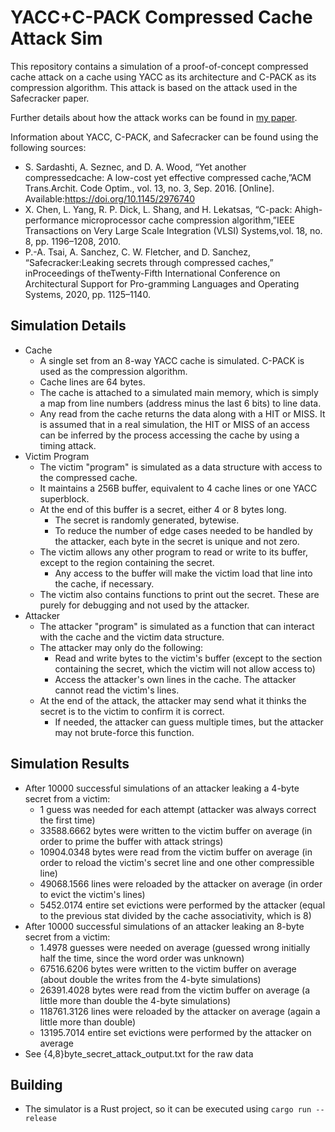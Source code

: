 # YACC+C-PACK Compressed Cache Attack Sim

This repository contains a simulation of a proof-of-concept compressed cache attack on a cache using YACC as its architecture and C-PACK as its compression algorithm. This attack is based on the attack used in the Safecracker paper.

Further details about how the attack works can be found in [my paper](https://github.com/matthewm101/yacc_cpack_cache_attack/blob/main/CompressedCacheAttacksPaper.pdf).

Information about YACC, C-PACK, and Safecracker can be found using the following sources:

* S. Sardashti, A. Seznec, and D. A. Wood, “Yet another compressedcache:  A  low-cost  yet  effective  compressed  cache,”ACM Trans.Archit. Code Optim.,  vol.  13,  no.  3,  Sep.  2016.  [Online].  Available:https://doi.org/10.1145/2976740
* X. Chen, L. Yang, R. P. Dick, L. Shang, and H. Lekatsas, “C-pack: Ahigh-performance  microprocessor  cache  compression  algorithm,”IEEE Transactions on Very Large Scale Integration (VLSI) Systems,vol. 18, no. 8, pp. 1196–1208, 2010.
* P.-A. Tsai, A. Sanchez, C. W. Fletcher, and D. Sanchez, “Safecracker:Leaking  secrets  through  compressed  caches,”  inProceedings of theTwenty-Fifth International Conference on Architectural Support for Pro-gramming Languages and Operating Systems, 2020, pp. 1125–1140.

## Simulation Details

* Cache
  * A single set from an 8-way YACC cache is simulated. C-PACK is used as the compression algorithm.
  * Cache lines are 64 bytes.
  * The cache is attached to a simulated main memory, which is simply a map from line numbers (address minus the last 6 bits) to line data.
  * Any read from the cache returns the data along with a HIT or MISS. It is assumed that in a real simulation, the HIT or MISS of an access can be inferred by the process accessing the cache by using a timing attack.
* Victim Program
  * The victim "program" is simulated as a data structure with access to the compressed cache.
  * It maintains a 256B buffer, equivalent to 4 cache lines or one YACC superblock.
  * At the end of this buffer is a secret, either 4 or 8 bytes long.
    * The secret is randomly generated, bytewise.
    * To reduce the number of edge cases needed to be handled by the attacker, each byte in the secret is unique and not zero.
  * The victim allows any other program to read or write to its buffer, except to the region containing the secret.
    * Any access to the buffer will make the victim load that line into the cache, if necessary.
  * The victim also contains functions to print out the secret. These are purely for debugging and not used by the attacker.
* Attacker
  * The attacker "program" is simulated as a function that can interact with the cache and the victim data structure.
  * The attacker may only do the following:
    * Read and write bytes to the victim's buffer (except to the section containing the secret, which the victim will not allow access to)
    * Access the attacker's own lines in the cache. The attacker cannot read the victim's lines.
  * At the end of the attack, the attacker may send what it thinks the secret is to the victim to confirm it is correct.
    * If needed, the attacker can guess multiple times, but the attacker may not brute-force this function.

## Simulation Results

* After 10000 successful simulations of an attacker leaking a 4-byte secret from a victim:
  * 1 guess was needed for each attempt (attacker was always correct the first time)
  * 33588.6662 bytes were written to the victim buffer on average (in order to prime the buffer with attack strings)
  * 10904.0348 bytes were read from the victim buffer on average (in order to reload the victim's secret line and one other compressible line)
  * 49068.1566 lines were reloaded by the attacker on average (in order to evict the victim's lines)
  * 5452.0174 entire set evictions were performed by the attacker (equal to the previous stat divided by the cache associativity, which is 8)
* After 10000 successful simulations of an attacker leaking an 8-byte secret from a victim:
  * 1.4978 guesses were needed on average (guessed wrong initially half the time, since the word order was unknown)
  * 67516.6206 bytes were written to the victim buffer on average (about double the writes from the 4-byte simulations)
  * 26391.4028 bytes were read from the victim buffer on average (a little more than double the 4-byte simulations)
  * 118761.3126 lines were reloaded by the attacker on average (again a little more than double)
  * 13195.7014 entire set evictions were performed by the attacker on average
* See {4,8}byte_secret_attack_output.txt for the raw data

## Building

* The simulator is a Rust project, so it can be executed using `cargo run --release` 
